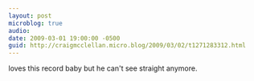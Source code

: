 ```yaml
---
layout: post
microblog: true
audio: 
date: 2009-03-01 19:00:00 -0500
guid: http://craigmcclellan.micro.blog/2009/03/02/t1271283312.html
---
```

loves this record baby but he can't see straight anymore.
